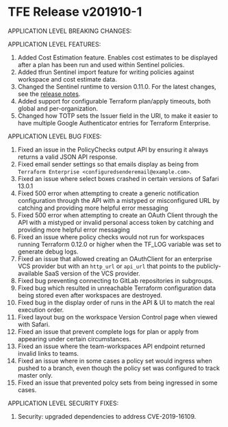 # TFE Release v201910-1


APPLICATION LEVEL BREAKING CHANGES:



APPLICATION LEVEL FEATURES:

1. Added Cost Estimation feature. Enables cost estimates to be displayed after a plan has been run and used within Sentinel policies.
1. Added tfrun Sentinel import feature for writing policies against workspace and cost estimate data.
1. Changed the Sentinel runtime to version 0.11.0. For the latest changes, see the [release notes](https://docs.hashicorp.com/sentinel/changelog#0-11-0-september-5-2019-).
1. Added support for configurable Terraform plan/apply timeouts, both global and per-organization.
1. Changed how TOTP sets the Issuer field in the URI, to make it easier to have multiple Google Authenticator entries for Terraform Enterprise.

APPLICATION LEVEL BUG FIXES:

1. Fixed an issue in the PolicyChecks output API by ensuring it always returns a valid JSON API response.
1. Fixed email sender settings so that emails display as being from `Terraform Enterprise <configuredsenderemail@example.com>`.
1. Fixed an issue where select boxes crashed in certain versions of Safari 13.0.1
1. Fixed 500 error when attempting to create a generic notification configuration through the API with a mistyped or misconfigured URL by catching and providing more helpful error messaging
1. Fixed 500 error when attempting to create an OAuth Client through the API with a mistyped or invalid personal access token by catching and providing more helpful error messaging
1. Fixed an issue where policy checks would not run for workspaces running Terraform 0.12.0 or higher when the TF_LOG variable was set to generate debug logs.
1. Fixed an issue that allowed creating an OAuthClient for an enterprise VCS provider but with an `http_url` or `api_url` that points to the publicly-available SaaS version of the VCS provider.
1. Fixed bug preventing connecting to GitLab repositories in subgroups.
1. Fixed bug which resulted in unreachable Terraform configuration data being stored even after workspaces are destroyed.
1. Fixed bug in the display order of runs in the API & UI to match the real execution order.
1. Fixed layout bug on the workspace Version Control page when viewed with Safari.
1. Fixed an issue that prevent complete logs for plan or apply from appearing under certain circumstances.
1. Fixed an issue where the team-workspaces API endpoint returned invalid links to teams. 
1. Fixed an issue where in some cases a policy set would ingress when pushed to a branch, even though the policy set was configured to track master only.
1. Fixed an issue that prevented polcy sets from being ingressed in some cases.

APPLICATION LEVEL SECURITY FIXES:

1. Security: upgraded dependencies to address CVE-2019-16109.


